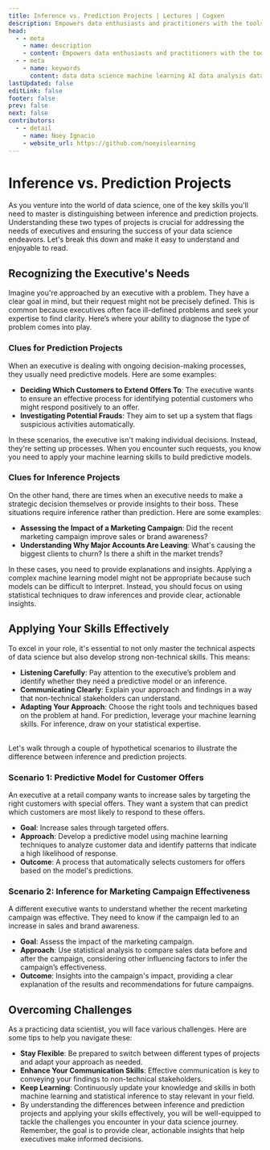 ```yaml
---
title: Inference vs. Prediction Projects | Lectures | Cogxen
description: Empowers data enthusiasts and practitioners with the tools and knowledge to unlock the potential of data.
head:
  - - meta
    - name: description
    - content: Empowers data enthusiasts and practitioners with the tools and knowledge to unlock the potential of data.
  - - meta
    - name: keywords
      content: data data science machine learning AI data analysis data-driven data enthusiasts data practitioners
lastUpdated: false
editLink: false
footer: false
prev: false
next: false
contributors:
  - - detail
    - name: Noey Ignacio
    - website_url: https://github.com/noeyislearning
---
```


# Inference vs. Prediction Projects

As you venture into the world of data science, one of the key skills you'll need to master is distinguishing between inference and prediction projects. Understanding these two types of projects is crucial for addressing the needs of executives and ensuring the success of your data science endeavors. Let's break this down and make it easy to understand and enjoyable to read.

## Recognizing the Executive's Needs

Imagine you're approached by an executive with a problem. They have a clear goal in mind, but their request might not be precisely defined. This is common because executives often face ill-defined problems and seek your expertise to find clarity. Here’s where your ability to diagnose the type of problem comes into play.

### Clues for Prediction Projects

When an executive is dealing with ongoing decision-making processes, they usually need predictive models. Here are some examples:

- **Deciding Which Customers to Extend Offers To**: The executive wants to ensure an effective process for identifying potential customers who might respond positively to an offer.
- **Investigating Potential Frauds**: They aim to set up a system that flags suspicious activities automatically.

In these scenarios, the executive isn't making individual decisions. Instead, they're setting up processes. When you encounter such requests, you know you need to apply your machine learning skills to build predictive models.

### Clues for Inference Projects

On the other hand, there are times when an executive needs to make a strategic decision themselves or provide insights to their boss. These situations require inference rather than prediction. Here are some examples:

- **Assessing the Impact of a Marketing Campaign**: Did the recent marketing campaign improve sales or brand awareness?
- **Understanding Why Major Accounts Are Leaving**: What's causing the biggest clients to churn? Is there a shift in the market trends?

In these cases, you need to provide explanations and insights. Applying a complex machine learning model might not be appropriate because such models can be difficult to interpret. Instead, you should focus on using statistical techniques to draw inferences and provide clear, actionable insights.

## Applying Your Skills Effectively

To excel in your role, it's essential to not only master the technical aspects of data science but also develop strong non-technical skills. This means:

- **Listening Carefully**: Pay attention to the executive’s problem and identify whether they need a predictive model or an inference.
- **Communicating Clearly**: Explain your approach and findings in a way that non-technical stakeholders can understand.
- **Adapting Your Approach**: Choose the right tools and techniques based on the problem at hand. For prediction, leverage your machine learning skills. For inference, draw on your statistical expertise.

<br />
Let's walk through a couple of hypothetical scenarios to illustrate the difference between inference and prediction projects.

### Scenario 1: Predictive Model for Customer Offers

An executive at a retail company wants to increase sales by targeting the right customers with special offers. They want a system that can predict which customers are most likely to respond to these offers.

- **Goal**: Increase sales through targeted offers.
- **Approach**: Develop a predictive model using machine learning techniques to analyze customer data and identify patterns that indicate a high likelihood of response.
- **Outcome**: A process that automatically selects customers for offers based on the model's predictions.

### Scenario 2: Inference for Marketing Campaign Effectiveness

A different executive wants to understand whether the recent marketing campaign was effective. They need to know if the campaign led to an increase in sales and brand awareness.

- **Goal**: Assess the impact of the marketing campaign.
- **Approach**: Use statistical analysis to compare sales data before and after the campaign, considering other influencing factors to infer the campaign’s effectiveness.
- **Outcome**: Insights into the campaign's impact, providing a clear explanation of the results and recommendations for future campaigns.

## Overcoming Challenges

As a practicing data scientist, you will face various challenges. Here are some tips to help you navigate these:

- **Stay Flexible**: Be prepared to switch between different types of projects and adapt your approach as needed.
- **Enhance Your Communication Skills**: Effective communication is key to conveying your findings to non-technical stakeholders.
- **Keep Learning**: Continuously update your knowledge and skills in both machine learning and statistical inference to stay relevant in your field.
- By understanding the differences between inference and prediction projects and applying your skills effectively, you will be well-equipped to tackle the challenges you encounter in your data science journey. Remember, the goal is to provide clear, actionable insights that help executives make informed decisions.
